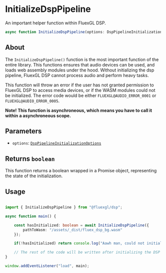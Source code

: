 # InitializeDspPipeline

An important helper function within FluexGL DSP. 

```ts
async function InitializeDspPipeline(options: DspPipelineInitializationOptions): Promise<boolean>;
```

## About

The ``InitializeDspPipeline()`` function is the most important function of the entire library. This functions ensures that audio devices can be used, and loads web assembly modules under the hood. Without initializing the dsp pipeline, FluexGL DSP cannot process audio and perform heavy tasks.

This function will throw an error if the user has not granted permission to FluexGL DSP to access media devices, or if the WASM modules could not be initialized. The error code would be either ``FLUEXGL@AUDIO_ERROR_0001`` or ``FLUEXGL@AUDIO_ERROR_0005``.

**Note! This function is asynchroneous, which means you have to call it within a asynchroneous scope.**

## Parameters
- ``options``: [``DspPipelineInitializationOptions``](../interfaces/DspPipelineInitializationOptions.md)

## Returns ``boolean``
This function returns a boolean wrapped in a Promise object, representing the state of the initialization. 

## Usage
```ts

import { InitializeDspPipeline } from "@fluexgl/dsp";

async function main() {

    const hasInitialized: boolean = await InitializeDspPipeline({
        pathToWasm: "/assets/_dist/fluex_dsp_bg.wasm"
    });

    if(!hasInitialized) return console.log("Aawh man, could not initialize the DSP pipeline".);

    // The rest of the code will be written after initializing the DSP pipeline.
}

window.addEventListener("load", main);